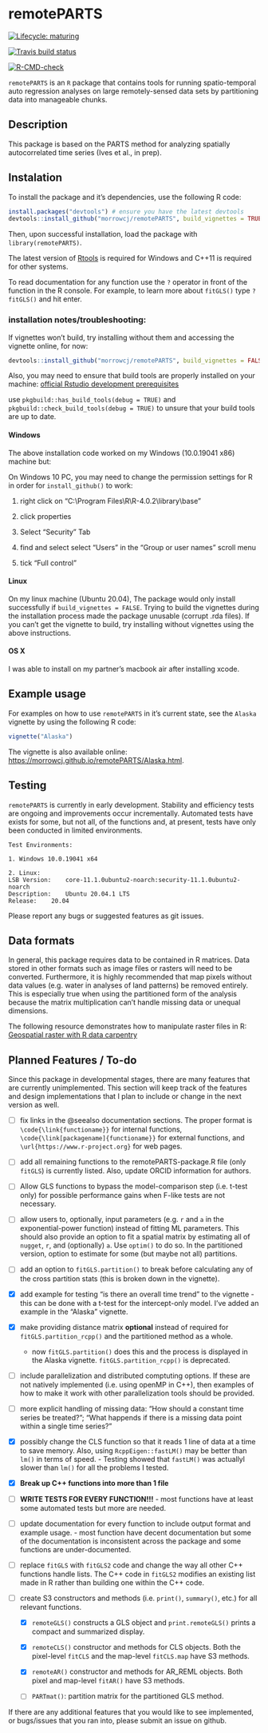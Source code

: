 
<!-- README.md is generated from README.Rmd. Please edit that file -->

# remotePARTS

<!-- badges: start -->

[![Lifecycle:
maturing](https://img.shields.io/badge/lifecycle-maturing-blue.svg)](https://www.tidyverse.org/lifecycle/#maturing)

<!-- [![Travis build status](https://travis-ci.com/morrowcj/remotePARTS.svg?branch=master)](https://travis-ci.com/morrowcj/remotePARTS) -->

[![Travis build
status](https://travis-ci.com/morrowcj/remotePARTS.svg?branch=master)](https://travis-ci.org/github/morrowcj/remotePARTS)

[![R-CMD-check](https://github.com/morrowcj/remotePARTS/workflows/R-CMD-check/badge.svg)](https://github.com/morrowcj/remotePARTS/actions)
<!-- badges: end -->

`remotePARTS` is an `R` package that contains tools for running
spatio-temporal auto regression analyses on large remotely-sensed data
sets by partitioning data into manageable chunks.

## Description

This package is based on the PARTS method for analyzing spatially
autocorrelated time series (Ives et al., in prep).

## Instalation

To install the package and it’s dependencies, use the following R code:

``` r
install.packages("devtools") # ensure you have the latest devtools
devtools::install_github("morrowcj/remotePARTS", build_vignettes = TRUE)
```

Then, upon successful installation, load the package with
`library(remotePARTS)`.

The latest version of
[Rtools](https://cran.r-project.org/bin/windows/Rtools/) is required for
Windows and C++11 is required for other systems.

To read documentation for any function use the `?` operator in front of
the function in the R console. For example, to learn more about
`fitGLS()` type `?fitGLS()` and hit enter.

### installation notes/troubleshooting:

If vignettes won’t build, try installing without them and accessing the
vignette online, for now:

``` r
devtools::install_github("morrowcj/remotePARTS", build_vignettes = FALSE)
```

Also, you may need to ensure that build tools are properly installed on
your machine: [official Rstudio development
prerequisites](https://support.rstudio.com/hc/en-us/articles/200486498-Package-Development-Prerequisites)

use `pkgbuild::has_build_tools(debug = TRUE)` and
`pkgbuild::check_build_tools(debug = TRUE)` to unsure that your build
tools are up to date.

#### Windows

The above installation code worked on my Windows (10.0.19041 x86)
machine but:

On Windows 10 PC, you may need to change the permission settings for R
in order for `install_github()` to work:

1)  right click on “C:\\Program Files\\R\\R-4.0.2\\library\\base”

2)  click properties

3)  Select “Security” Tab

4)  find and select select “Users” in the “Group or user names” scroll
    menu

5)  tick “Full control”

#### Linux

On my linux machine (Ubuntu 20.04), The package would only install
successfully if `build_vignettes = FALSE`. Trying to build the vignettes
during the installation process made the package unusable (corrupt .rda
files). If you can’t get the vignette to build, try installing without
vignettes using the above instructions.

#### OS X

I was able to install on my partner’s macbook air after installing
xcode.

## Example usage

For examples on how to use `remotePARTS` in it’s current state, see the
`Alaska` vignette by using the following R code:

``` r
vignette("Alaska")
```

The vignette is also available online:
<https://morrowcj.github.io/remotePARTS/Alaska.html>.

## Testing

`remotePARTS` is currently in early development. Stability and
efficiency tests are ongoing and improvements occur incrementally.
Automated tests have exists for some, but not all, of the functions and,
at present, tests have only been conducted in limited environments.

    Test Environments:
    
    1. Windows 10.0.19041 x64
    
    2. Linux:
    LSB Version:    core-11.1.0ubuntu2-noarch:security-11.1.0ubuntu2-noarch
    Description:    Ubuntu 20.04.1 LTS
    Release:    20.04

Please report any bugs or suggested features as git issues.

## Data formats

In general, this package requires data to be contained in R matrices.
Data stored in other formats such as image files or rasters will need to
be converted. Furthermore, it is highly recommended that map pixels
without data values (e.g. water in analyses of land patterns) be removed
entirely. This is especially true when using the partitioned form of the
analysis because the matrix multiplication can’t handle missing data or
unequal dimensions.

The following resource demonstrates how to manipulate raster files in R:
[Geospatial raster with R data
carpentry](http://datacarpentry.org/r-raster-vector-geospatial/)

## Planned Features / To-do

Since this package in developmental stages, there are many features that
are currently unimplemented. This section will keep track of the
features and design implementations that I plan to include or change in
the next version as well.

  - [ ] fix links in the @seealso documentation sections. The proper
    format is `\code{\link{functioname}}` for internal functions,
    `\code{\link[packagename]{functioname}}` for external functions, and
    `\url{https://www.r-project.org}` for web pages.

  - [ ] add all remaining functions to the remotePARTS-package.R file
    (only `fitGLS`) is currently listed. Also, update ORCID information
    for authors.

  - [ ] Allow GLS functions to bypass the model-comparison step
    (i.e. t-test only) for possible performance gains when F-like tests
    are not necessary.

  - [ ] allow users to, optionally, input parameters (e.g. `r` and `a`
    in the exponential-power function) instead of fitting ML parameters.
    This should also provide an option to fit a spatial matrix by
    estimating all of `nugget`, `r`, and (optionally) `a`. Use `optim()`
    to do so. In the partitioned version, option to estimate for some
    (but maybe not all) partitions.

  - [ ] add an option to `fitGLS.partition()` to break before
    calculating any of the cross partition stats (this is broken down in
    the vignette).

  - [x] add example for testing “is there an overall time trend” to the
    vignette - this can be done with a t-test for the intercept-only
    model. I’ve added an example in the “Alaska” vignette.

  - [x] make providing distance matrix **optional** instead of required
    for `fitGLS.partition_rcpp()` and the partitioned method as a whole.
    - now `fitGLS.partition()` does this and the process is displayed in
    the Alaska vignette. `fitGLS.partition_rcpp()` is deprecated.

  - [ ] include parallelization and distributed comptuting options. If
    these are not natively implemented (i.e. using openMP in C++), then
    examples of how to make it work with other parallelization tools
    should be provided.

  - [ ] more explicit handling of missing data: “How should a constant
    time series be treated?”; “What happends if there is a missing data
    point within a single time series?”

  - [x] possibly change the CLS function so that it reads 1 line of data
    at a time to save memory. Also, using `RcppEigen::fastLM()` may be
    better than `lm()` in terms of speed. - Testing showed that
    `fastLM()` was actuallyl slower than `lm()` for all the problems I
    tested.

  - [x] **Break up C++ functions into more than 1 file**

  - [ ] **WRITE TESTS FOR EVERY FUNCTION\!\!\!** - most functions have
    at least some automated tests but more are needed.

  - [ ] update documentation for every function to include output format
    and example usage. - most function have decent documentation but
    some of the documentation is inconsistent across the package and
    some functions are under-documented.

  - [ ] replace `fitGLS` with `fitGLS2` code and change the way all
    other C++ functions handle lists. The C++ code in `fitGLS2` modifies
    an existing list made in R rather than building one within the C++
    code.

  - [ ] create S3 constructors and methods (i.e. `print()`, `summary()`,
    etc.) for all relevant functions.
    
      - [x] `remoteGLS()` constructs a GLS object and
        `print.remoteGLS()` prints a compact and summarized display.
    
      - [x] `remoteCLS()` constructor and methods for CLS objects. Both
        the pixel-level `fitCLS` and the map-level `fitCLS.map` have S3
        methods.
    
      - [x] `remoteAR()` constructor and methods for AR\_REML objects.
        Both pixel and map-level `fitAR()` have S3 methods.
    
      - [ ] `PARTmat()`: partition matrix for the partitioned GLS
        method.

If there are any additional features that you would like to see
implemented, or bugs/issues that you ran into, please submit an issue on
github.

<!-- ## Installation (OLD) -->

<!-- Currently to install this package, the best way is to install with the  -->

<!-- `remotePARTS_[version].tar.gz` file created with `R CMD check`.  -->

<!-- Once a user has the tar.gz file they can install it with -->

<!-- ``` -->

<!-- install.packages("remotePARTS_[version].tar.gz", repos = NULL, type = "source") -->

<!-- ``` -->

<!-- and then from the R console with load it with -->

<!-- ``` -->

<!-- library(remotePARTS) -->

<!-- ``` -->

<!-- Eventually, the following lines should replace the above installation info: -->

<!-- You can install the released version of remotePARTS from 
[CRAN](https://CRAN.R-project.org) with: -->

<!-- ``` r -->

<!-- install.packages("remotePARTS") -->

<!-- ``` -->

<!-- And the development version from [GitHub](https://github.com/) with: -->

<!-- ``` r -->

<!-- # install.packages("devtools") -->

<!-- devtools::install_github("morrowcj/remotePARTS") -->

<!-- ``` -->

<!-- ## Example -->

<!-- This is a basic example which shows you how to solve a common problem: -->

<!-- ```{r example} -->

<!-- library(remotePARTS) -->

<!-- ## basic example code -->

<!-- ``` -->

<!-- What is special about using `README.Rmd` instead of just `README.md`? You can include R chunks like so: -->

<!-- ```{r cars} -->

<!-- summary(cars) -->

<!-- ``` -->

<!-- You'll still need to render `README.Rmd` regularly, to keep `README.md` up-to-date. -->

<!-- You can also embed plots, for example: -->

<!-- ```{r pressure, echo = FALSE} -->

<!-- plot(pressure) -->

<!-- ``` -->

<!-- In that case, don't forget to commit and push the resulting figure files, so they display on GitHub! -->

